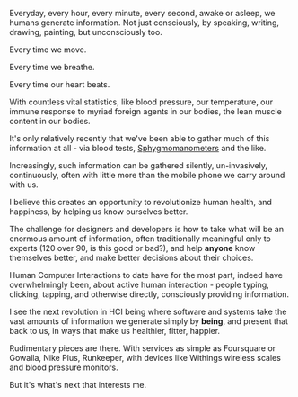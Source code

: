 

Everyday, every hour, every minute, every second, awake or asleep, we humans generate information. Not just
consciously, by speaking, writing, drawing, painting, but unconsciously too.

Every time we move.

Every time we breathe.

Every time our heart beats.

With countless vital statistics, like blood pressure, our temperature, our immune response to myriad foreign
agents in our bodies, the lean muscle content in our bodies.

It's only relatively recently that we've been able to gather much of this information at all - via blood
tests, [Sphygmomanometers](http://en.wikipedia.org/wiki/Sphygmomanometer) and the like.

Increasingly, such information can be gathered silently, un-invasively, continuously, often with little more
than the mobile phone we carry around with us.

I believe this creates an opportunity to revolutionize human health, and happiness, by helping us know
ourselves better.

The challenge for designers and developers is how to take what will be an enormous amount of information,
often traditionally meaningful only to experts (120 over 90, is this good or bad?), and help __anyone__ know
themselves better, and make better decisions about their choices.

Human Computer Interactions to date have for the most part, indeed have overwhelmingly been, about active
human interaction - people typing, clicking, tapping, and otherwise directly, consciously providing
information.

I see the next revolution in HCI being where software and systems take the vast amounts of information we
generate simply by __being__, and present that back to us, in ways that make us healthier, fitter,
happier.

Rudimentary pieces are there. With services as simple as Foursquare or Gowalla, Nike Plus, Runkeeper, with
devices like Withings wireless scales and blood pressure monitors.

But it's what's next that interests me.